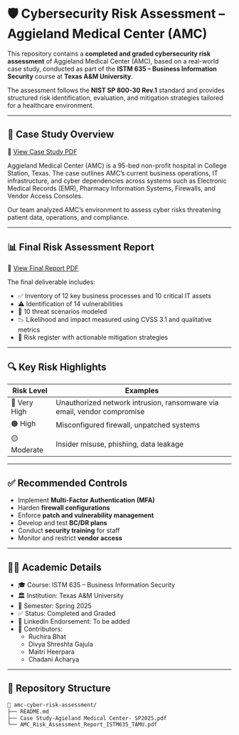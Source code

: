 # 🛡️ Cybersecurity Risk Assessment – Aggieland Medical Center (AMC)

This repository contains a **completed and graded cybersecurity risk assessment** of Aggieland Medical Center (AMC), based on a real-world case study, conducted as part of the **ISTM 635 – Business Information Security** course at **Texas A&M University**.

The assessment follows the **NIST SP 800-30 Rev.1** standard and provides structured risk identification, evaluation, and mitigation strategies tailored for a healthcare environment.

---

## 📘 Case Study Overview

📄 [View Case Study PDF](./Case%20Study-Agieland%20Medical%20Center-%20SP2025.pdf)

Aggieland Medical Center (AMC) is a 95-bed non-profit hospital in College Station, Texas. The case outlines AMC’s current business operations, IT infrastructure, and cyber dependencies across systems such as Electronic Medical Records (EMR), Pharmacy Information Systems, Firewalls, and Vendor Access Consoles.

Our team analyzed AMC’s environment to assess cyber risks threatening patient data, operations, and compliance.

---

## 📊 Final Risk Assessment Report

📄 [View Final Report PDF](./AMC_Risk_Assessment_Report_ISTM635_TAMU.pdf)

The final deliverable includes:

- ✅ Inventory of 12 key business processes and 10 critical IT assets
- ⚠️ Identification of 14 vulnerabilities
- 🎯 10 threat scenarios modeled
- 📉 Likelihood and impact measured using CVSS 3.1 and qualitative metrics
- 🔐 Risk register with actionable mitigation strategies

---

## 🔍 Key Risk Highlights

| Risk Level   | Examples                                                                 |
|--------------|--------------------------------------------------------------------------|
| 🔴 Very High | Unauthorized network intrusion, ransomware via email, vendor compromise  |
| 🟠 High      | Misconfigured firewall, unpatched systems                                |
| 🟡 Moderate  | Insider misuse, phishing, data leakage                                   |

---

## ✅ Recommended Controls

- Implement **Multi-Factor Authentication (MFA)**
- Harden **firewall configurations**
- Enforce **patch and vulnerability management**
- Develop and test **BC/DR plans**
- Conduct **security training** for staff
- Monitor and restrict **vendor access**

---

## 🧑‍🏫 Academic Details

- 🎓 Course: ISTM 635 – Business Information Security  
- 🏛️ Institution: Texas A&M University  
- 📅 Semester: Spring 2025  
- ✅ Status: Completed and Graded  
- 🧾 LinkedIn Endorsement: To be added  
- 👥 Contributors:
  - Ruchira Bhat  
  - Divya Shreshta Gajula  
  - Maitri Heerpara  
  - Chadani Acharya

---

## 📂 Repository Structure

```bash
📁 amc-cyber-risk-assessment/
├── README.md
├── Case Study-Agieland Medical Center- SP2025.pdf
└── AMC_Risk_Assessment_Report_ISTM635_TAMU.pdf

